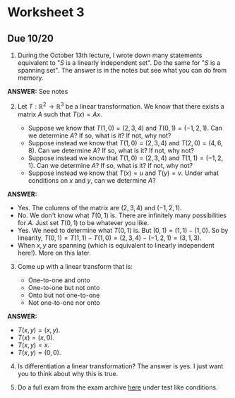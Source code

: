 # Worksheet 3
## Due 10/20


1. During the October 13th lecture, I wrote down many statements equivalent to
   "$S$ is a linearly independent set". Do the same for "$S$ is a spanning set".
   The answer is in the notes but see what you can do from memory.

**ANSWER:** See notes

2. Let $T:\mathbb{R}^2 \to \mathbb{R}^3$ be a linear transformation. We know
   that there exists a matrix $A$ such that $T(x)=Ax$.

   * Suppose we know that $T(1,0)=(2,3,4)$ and $T(0,1)=(-1,2,1)$. Can we
     determine $A$? If so, what is it? If not, why not?
   * Suppose instead we know that $T(1,0)=(2,3,4)$ and $T(2,0)=(4,6,8)$. Can we
     determine $A$? If so, what is it? If not, why not?
   * Suppose instead we know that $T(1,0)=(2,3,4)$ and $T(1,1)=(-1,2,1)$. Can
     we determine $A$? If so, what is it? If not, why not?
   * Suppose instead we know that $T(x)=u$ and $T(y)=v$. Under what conditions
     on $x$ and $y$, can we determine $A$?

**ANSWER:**

* Yes. The columns of the matrix are $(2,3,4)$ and $(-1,2,1)$.
* No. We don't know what $T(0,1)$ is. There are infinitely many possibilities
  for $A$. Just set $T(0,1)$ to be whatever you like.
* Yes. We need to determine what $T(0,1)$ is. But $(0,1)=(1,1)-(1,0)$. So by
  linearity, $T(0,1)=T(1,1)-T(1,0)=(2,3,4)-(-1,2,1)=(3,1,3)$.
* When $x,y$ are spanning (which is equivalent to linearly independent here!).
  More on this later.

3. Come up with a linear transform that is:

   * One-to-one and onto
   * One-to-one but not onto
   * Onto but not one-to-one
   * Not one-to-one nor onto

**ANSWER:**

* $T(x,y)=(x,y)$.
* $T(x)=(x,0)$.
* $T(x,y)=x$.
* $T(x,y)=(0,0)$.

4. Is differentiation a linear transformation? The answer is yes. I just want
   you to think about why this is true.

5. Do a full exam from the exam archive [here](../exams) under test like
   conditions.
